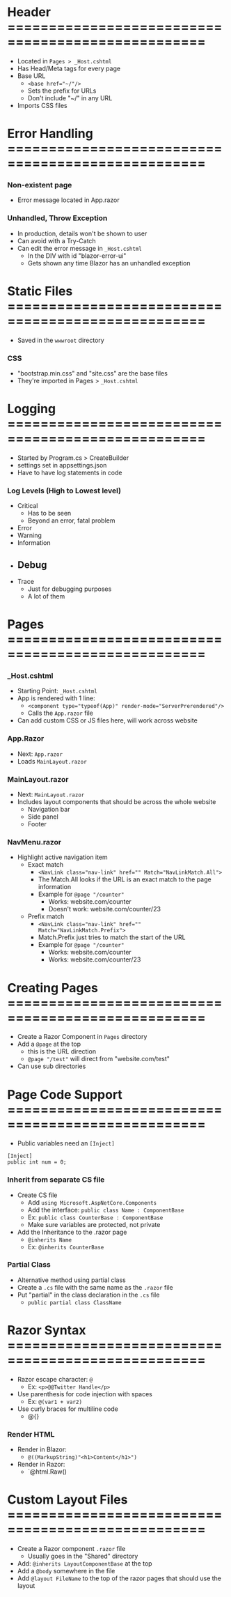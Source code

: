 # Header ==================================================

- Located in `Pages > _Host.cshtml`
- Has Head/Meta tags for every page
- Base URL
  - `<base href="~/"/>`
  - Sets the prefix for URLs
  - Don't include "~/" in any URL
- Imports CSS files

# Error Handling ==================================================

### Non-existent page

- Error message located in App.razor

### Unhandled, Throw Exception

- In production, details won't be shown to user
- Can avoid with a Try-Catch
- Can edit the error message in `_Host.cshtml`
  - In the DIV with id "blazor-error-ui"
  - Gets shown any time Blazor has an unhandled exception

# Static Files ==================================================

- Saved in the `wwwroot` directory

### CSS

- "bootstrap.min.css" and "site.css" are the base files
- They're imported in Pages > `_Host.cshtml`

# Logging ==================================================

- Started by Program.cs > CreateBuilder
- settings set in appsettings.json
- Have to have log statements in code

### Log Levels (High to Lowest level)

- Critical
  - Has to be seen
  - Beyond an error, fatal problem
- Error
- Warning
- Information
- Debug
  - 
- Trace
  - Just for debugging purposes
  - A lot of them

# Pages ==================================================

### _Host.cshtml

- Starting Point: `_Host.cshtml`
- App is rendered with 1 line:
  - `<component type="typeof(App)" render-mode="ServerPrerendered"/>`
  - Calls the `App.razor` file
- Can add custom CSS or JS files here, will work across website

### App.Razor

- Next: `App.razor`
- Loads `MainLayout.razor`

### MainLayout.razor

- Next: `MainLayout.razor`
- Includes layout components that should be across the whole website
  - Navigation bar
  - Side panel
  - Footer


### NavMenu.razor

- Highlight active navigation item
  - Exact match
    - `<NavLink class="nav-link" href="" Match="NavLinkMatch.All">`
    - The Match.All looks if the URL is an exact match to the page information
    - Example for `@page "/counter"`
      - Works: website.com/counter
      - Doesn't work: website.com/counter/23
  - Prefix match
    - `<NavLink class="nav-link" href="" Match="NavLinkMatch.Prefix">`
    - Match.Prefix just tries to match the start of the URL
    - Example for `@page "/counter"`
      - Works: website.com/counter
      - Works: website.com/counter/23

# Creating Pages ==================================================

- Create a Razor Component in `Pages` directory
- Add a `@page` at the top 
  - this is the URL direction
  - `@page "/test"` will direct from "website.com/test"
- Can use sub directories

# Page Code Support ==================================================

- Public variables need an `[Inject]`
```
[Inject]
public int num = 0;
```

### Inherit from separate CS file

- Create CS file
  - Add `using Microsoft.AspNetCore.Components`
  - Add the interface: `public class Name : ComponentBase`
  - Ex: `public class CounterBase : ComponentBase`
  - Make sure variables are protected, not private
- Add the Inheritance to the .razor page
  - `@inherits Name`
  - Ex: `@inherits CounterBase`

### Partial Class

- Alternative method using partial class
- Create a `.cs` file with the same name as the `.razor` file
- Put "partial" in the class declaration in the `.cs` file
  - `public partial class ClassName`

# Razor Syntax ==================================================

- Razor escape character: `@`
  - Ex: `<p>@@Twitter Handle</p>`
- Use parenthesis for code injection with spaces
  - Ex: `@(var1 + var2)`
- Use curly braces for multiline code
  - @{}


### Render HTML

- Render in Blazor:
  - `@((MarkupString)"<h1>Content</h1>")`
- Render in Razor:
  - `@html.Raw()

# Custom Layout Files ==================================================

- Create a Razor component `.razor` file
  - Usually goes in the "Shared" directory
- Add: `@inherits LayoutComponentBase` at the top
- Add a `@body` somewhere in the file
- Add `@layout FileName` to the top of the razor pages that should use the layout

